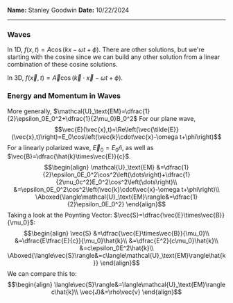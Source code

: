 **Name:** Stanley Goodwin
**Date:** 10/22/2024

---
### Waves
In 1D, $f(x,t)=A\cos(kx-\omega t+\phi)$. There are other solutions, but we're starting with the cosine since we can build any other solution from a linear combination of these cosine solutions.

In 3D, $f(\vec{x},t)=\vec{A}\cos(\vec{k}\cdot\vec{x}-\omega t+\phi)$.
### Energy and Momentum in Waves
More generally, $\mathcal{U}_\text{EM}=\dfrac{1}{2}\epsilon_0E_0^2+\dfrac{1}{2\mu_0}B_0^2$
For our plane wave,
$$\vec{E}(\vec{x},t)=\Re\left(\vec{\tilde{E}}(\vec{x},t)\right)=E_0\cos\left(\vec{k}\cdot\vec{x}-\omega t+\phi\right)$$
For a linearly polarized wave, $\vec{E}_0=E_0\hat{n}$, as well as $\vec{B}=\dfrac{\hat{k}\times\vec{E}}{c}$.
$$\begin{align}
\mathcal{U}_\text{EM}
&=\dfrac{1}{2}\epsilon_0E_0^2\cos^2\left(\dots\right)+\dfrac{1}{2\mu_0c^2}E_0^2\cos^2\left(\dots\right)\\
&=\epsilon_0E_0^2\cos^2\left(\vec{k}\cdot\vec{x}-\omega t+\phi\right)\\
\Aboxed{\langle\mathcal{U}_\text{EM}\rangle&=\dfrac{1}{2}\epsilon_0E_0^2}
\end{align}$$
Taking a look at the Poynting Vector: $\vec{S}=\dfrac{\vec{E}\times\vec{B}}{\mu_0}$:
$$\begin{align}
\vec{S}
&=\dfrac{\vec{E}\times\vec{B}}{\mu_0}\\
&=\dfrac{E\tfrac{E}{c}}{\mu_0}\hat{k}\\
&=\dfrac{E^2}{c\mu_0}\hat{k}\\
&=c\epsilon_0E^2\hat{k}\\
\Aboxed{\langle\vec{S}\rangle&=c\langle\mathcal{U}_\text{EM}\rangle\hat{k}}
\end{align}$$
We can compare this to:
$$\begin{align}
\langle\vec{S}\rangle&=\langle\mathcal{U}_\text{EM}\rangle c\hat{k}\\
\vec{J}&=\rho\vec{v}
\end{align}$$
